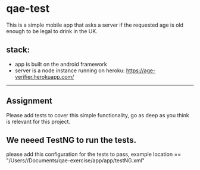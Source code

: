 # qae-test

This is a simple mobile app that asks a server if the requested age is old enough to be legal to drink in the UK.


## stack:
- app is built on the android framework
- server is a node instance running on heroku: https://age-verifier.herokuapp.com/

-------

## Assignment

Please add tests to cover this simple functionality, go as deep as you think is relevant for this project.

## We neeed TestNG to run the tests. 

please add this configuration for the tests to pass, example location == 
"/Users/<user>/Documents/qae-exercise/app/app/testNG.xml"